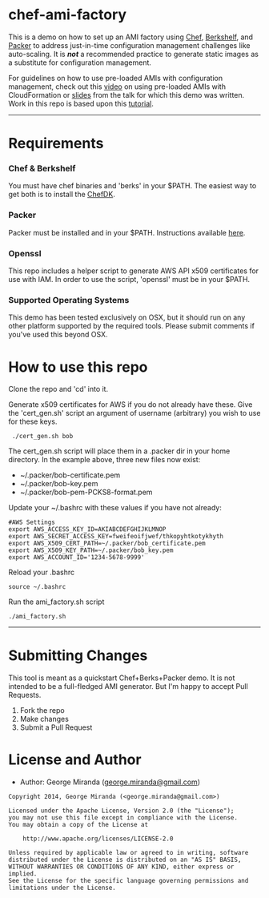 chef-ami-factory
================
This is a demo on how to set up an AMI factory using [Chef](http://www.getchef.com/), [Berkshelf](http://berkshelf.com), and [Packer](http://www.packer.io) to address just-in-time configuration management challenges like auto-scaling.  It is **_not_** a recommended practice to generate static images as a substitute for configuration management.

For guidelines on how to use pre-loaded AMIs with configuration management, check out this [video](http://www.getchef.com/blog/chefconf-talks/cooking-with-chef-and-amazons-cloud-formation-jeremy-przygode/)  on using pre-loaded AMIs with CloudFormation or [slides](http://bit.ly/chef-ami-factory) from the talk for which this demo was written.  Work in this repo is based upon this [tutorial](http://engineering.cotap.com/post/78783269747/hello-world-using-packer-chef-and-berkshelf-on-ec2).

-----
Requirements
============
### Chef & Berkshelf
You must have chef binaries and 'berks' in your $PATH.  The easiest way to get both is to install the [ChefDK](http://www.getchef.com/downloads/chef-dk/mac/).

### Packer
Packer must be installed and in your $PATH.  Instructions available [here](http://www.packer.io/intro/getting-started/setup.html).

### Openssl
This repo includes a helper script to generate AWS API x509 certificates for use with IAM.  In order to use the script, 'openssl' must be in your $PATH.

### Supported Operating Systems
This demo has been tested exclusively on OSX, but it should run on any other platform supported by the required tools.  Please submit comments if you've used this beyond OSX.


How to use this repo
====================
Clone the repo and 'cd' into it.

Generate x509 certificates for AWS if you do not already have these.  Give the 'cert_gen.sh' script an argument of username (arbitrary) you wish to use for these keys.

` ./cert_gen.sh bob` 

The cert_gen.sh script will place them in a .packer dir in your home directory.  In the example above, three new files now exist:

* ~/.packer/bob-certificate.pem
* ~/.packer/bob-key.pem
* ~/.packer/bob-pem-PCKS8-format.pem

Update your ~/.bashrc with these values if you have not already:

    #AWS Settings
    export AWS_ACCESS_KEY_ID=AKIABCDEFGHIJKLMNOP
    export AWS_SECRET_ACCESS_KEY=fweifeoifjwef/thkopyhtkotykhyth
    export AWS_X509_CERT_PATH=~/.packer/bob_certificate.pem
    export AWS_X509_KEY_PATH=~/.packer/bob_key.pem
    export AWS_ACCOUNT_ID='1234-5678-9999'

Reload your .bashrc

`source ~/.bashrc`

Run the ami_factory.sh script

`./ami_factory.sh`

---

Submitting Changes
==================
This tool is meant as a quickstart Chef+Berks+Packer demo.  It is not intended to be a full-fledged AMI generator.  But I'm happy to accept Pull Requests.

1. Fork the repo
2. Make changes
3. Submit a Pull Request

License and Author
==================
- Author: George Miranda (<george.miranda@gmail.com>)

```
Copyright 2014, George Miranda (<george.miranda@gmail.com>)

Licensed under the Apache License, Version 2.0 (the "License");
you may not use this file except in compliance with the License.
You may obtain a copy of the License at

    http://www.apache.org/licenses/LICENSE-2.0

Unless required by applicable law or agreed to in writing, software
distributed under the License is distributed on an "AS IS" BASIS,
WITHOUT WARRANTIES OR CONDITIONS OF ANY KIND, either express or implied.
See the License for the specific language governing permissions and
limitations under the License.
```
